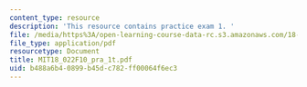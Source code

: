 ```yaml
---
content_type: resource
description: 'This resource contains practice exam 1. '
file: /media/https%3A/open-learning-course-data-rc.s3.amazonaws.com/18-022-calculus-of-several-variables-fall-2010/b488a6b40899b45dc782ff00064f6ec3_MIT18_022F10_pra_1t.pdf
file_type: application/pdf
resourcetype: Document
title: MIT18_022F10_pra_1t.pdf
uid: b488a6b4-0899-b45d-c782-ff00064f6ec3
---
```

